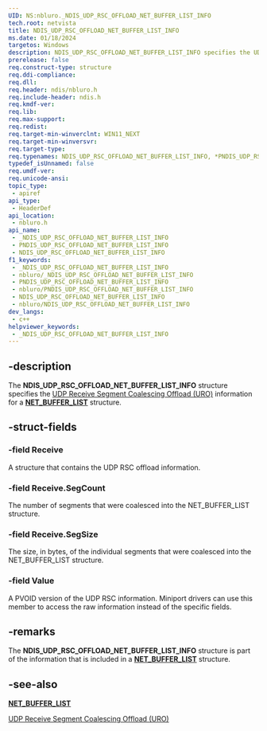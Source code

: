 ```yaml
---
UID: NS:nbluro._NDIS_UDP_RSC_OFFLOAD_NET_BUFFER_LIST_INFO
tech.root: netvista
title: NDIS_UDP_RSC_OFFLOAD_NET_BUFFER_LIST_INFO
ms.date: 01/18/2024
targetos: Windows
description: NDIS_UDP_RSC_OFFLOAD_NET_BUFFER_LIST_INFO specifies the UDP RSC (URO) offload information for a NET_BUFFER_LIST structure.
prerelease: false
req.construct-type: structure
req.ddi-compliance: 
req.dll: 
req.header: ndis/nbluro.h
req.include-header: ndis.h
req.kmdf-ver: 
req.lib: 
req.max-support: 
req.redist: 
req.target-min-winverclnt: WIN11_NEXT
req.target-min-winversvr: 
req.target-type: 
req.typenames: NDIS_UDP_RSC_OFFLOAD_NET_BUFFER_LIST_INFO, *PNDIS_UDP_RSC_OFFLOAD_NET_BUFFER_LIST_INFO
typedef_isUnnamed: false
req.umdf-ver: 
req.unicode-ansi: 
topic_type:
 - apiref
api_type:
 - HeaderDef
api_location:
 - nbluro.h
api_name:
 - _NDIS_UDP_RSC_OFFLOAD_NET_BUFFER_LIST_INFO
 - PNDIS_UDP_RSC_OFFLOAD_NET_BUFFER_LIST_INFO
 - NDIS_UDP_RSC_OFFLOAD_NET_BUFFER_LIST_INFO
f1_keywords:
 - _NDIS_UDP_RSC_OFFLOAD_NET_BUFFER_LIST_INFO
 - nbluro/_NDIS_UDP_RSC_OFFLOAD_NET_BUFFER_LIST_INFO
 - PNDIS_UDP_RSC_OFFLOAD_NET_BUFFER_LIST_INFO
 - nbluro/PNDIS_UDP_RSC_OFFLOAD_NET_BUFFER_LIST_INFO
 - NDIS_UDP_RSC_OFFLOAD_NET_BUFFER_LIST_INFO
 - nbluro/NDIS_UDP_RSC_OFFLOAD_NET_BUFFER_LIST_INFO
dev_langs:
 - c++
helpviewer_keywords:
 - _NDIS_UDP_RSC_OFFLOAD_NET_BUFFER_LIST_INFO
---
```


## -description

The **NDIS_UDP_RSC_OFFLOAD_NET_BUFFER_LIST_INFO** structure specifies the [UDP Receive Segment Coalescing Offload (URO)](/windows-hardware/drivers/network/udp-rsc-offload) information for a [**NET_BUFFER_LIST**](../nbl/ns-nbl-net_buffer_list.md) structure.

## -struct-fields

### -field Receive

A structure that contains the UDP RSC offload information.

### -field Receive.SegCount

The number of segments that were coalesced into the NET_BUFFER_LIST structure.

### -field Receive.SegSize

The size, in bytes, of the individual segments that were coalesced into the NET_BUFFER_LIST structure.

### -field Value

A PVOID version of the UDP RSC information. Miniport drivers can use this member to access the raw information instead of the specific fields.

## -remarks

The **NDIS_UDP_RSC_OFFLOAD_NET_BUFFER_LIST_INFO** structure is part of the information that is included in a [**NET_BUFFER_LIST**](../nbl/ns-nbl-net_buffer_list.md) structure.

## -see-also

[**NET_BUFFER_LIST**](../nbl/ns-nbl-net_buffer_list.md)

[UDP Receive Segment Coalescing Offload (URO)](/windows-hardware/drivers/network/udp-rsc-offload)